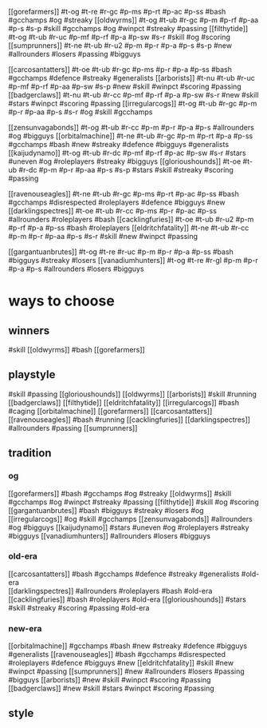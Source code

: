 [[gorefarmers]] #t-og #t-re #r-gc #p-ms #p-rt #p-ac #p-ss #bash #gcchamps #og #streaky 
[[oldwyrms]] #t-og #t-ub #r-gc #p-m #p-rf #p-aa #p-s #s-p #skill #gcchamps #og #winpct #streaky #passing 
[[filthytide]] #t-og #t-ub #r-uc #p-mf #p-rf #p-a #p-sw #s-r #skill #og #scoring 
[[sumprunners]] #t-ne #t-ub #r-u2 #p-m #p-r #p-a #p-s #s-p #new #allrounders #losers #passing #bigguys 

[[carcosantatters]] #t-oe #t-ub #r-gc #p-ms #p-r #p-a #p-ss #bash #gcchamps #defence #streaky #generalists 
[[arborists]] #t-nu #t-ub #r-uc #p-mf #p-rf #p-aa #p-sw #s-p #new #skill #winpct #scoring #passing
[[badgerclaws]] #t-nu #t-ub #r-cc #p-mf #p-rf #p-a #p-sw #s-r #new #skill #stars #winpct #scoring #passing 
[[irregularcogs]] #t-og #t-ub #r-gc #p-m #p-r #p-aa #p-s #s-r #og #skill #gcchamps 

[[zensunvagabonds]] #t-og #t-ub #r-cc #p-m #p-r #p-a #p-s #allrounders #og #bigguys 
[[orbitalmachine]] #t-ne #t-ub #r-gc #p-m #p-rt #p-a #p-ss #gcchamps #bash #new #streaky #defence #bigguys #generalists
[[kaijudynamo]] #t-og #t-ub #r-dc #p-mf #p-rf #p-ac #p-sw #s-r #stars #uneven #og #roleplayers #streaky #bigguys 
[[glorioushounds]] #t-oe #t-ub #r-dc #p-m #p-r #p-aa #p-s #s-p #stars #skill #streaky #scoring #passing 

[[ravenouseagles]] #t-ne #t-ub #r-gc #p-ms #p-rt #p-ac #p-ss #bash #gcchamps #disrespected #roleplayers #defence #bigguys #new 
[[darklingspectres]] #t-oe #t-ub #r-cc #p-ms #p-r #p-ac #p-ss #allrounders #roleplayers #bash 
[[cacklingfuries]] #t-oe #t-ub #r-u2 #p-m #p-rf #p-a #p-ss #bash #roleplayers 
[[eldritchfatality]] #t-ne #t-ub #r-cc #p-m #p-r #p-aa #p-s #s-r #skill #new #winpct #passing 

[[gargantuanbrutes]] #t-og #t-re #r-uc #p-m #p-r #p-a #p-ss #bash #bigguys #streaky #losers
[[vanadiumhunters]] #t-og #t-re #r-gl #p-m #p-r #p-a #p-s #allrounders #losers #bigguys 


# ways to choose

## winners

#skill [[oldwyrms]]
#bash [[gorefarmers]]

## playstyle

#skill #passing [[glorioushounds]] [[oldwyrms]] [[arborists]]
#skill #running [[badgerclaws]] [[filthytide]] [[eldritchfatality]] [[irregularcogs]]
#bash #caging [[orbitalmachine]] [[gorefarmers]] [[carcosantatters]] [[ravenouseagles]]
#bash #running [[cacklingfuries]] [[darklingspectres]]
#allrounders #passing [[sumprunners]]



## tradition

### og

[[gorefarmers]] #bash #gcchamps #og #streaky 
[[oldwyrms]] #skill #gcchamps #og #winpct #streaky #passing 
[[filthytide]] #skill #og #scoring 
[[gargantuanbrutes]] #bash #bigguys #streaky #losers #og
[[irregularcogs]] #og #skill #gcchamps 
[[zensunvagabonds]] #allrounders #og #bigguys 
[[kaijudynamo]] #stars #uneven #og #roleplayers #streaky #bigguys 
[[vanadiumhunters]] #allrounders #losers #bigguys 

### old-era

[[carcosantatters]] #bash #gcchamps #defence #streaky #generalists #old-era  
[[darklingspectres]] #allrounders #roleplayers #bash #old-era  
[[cacklingfuries]] #bash #roleplayers #old-era 
[[glorioushounds]] #stars #skill #streaky #scoring #passing #old-era

### new-era

[[orbitalmachine]] #gcchamps #bash #new #streaky #defence #bigguys #generalists
[[ravenouseagles]] #bash #gcchamps #disrespected #roleplayers #defence #bigguys #new 
[[eldritchfatality]] #skill #new #winpct #passing 
[[sumprunners]] #new #allrounders #losers #passing #bigguys 
[[arborists]] #new #skill #winpct #scoring #passing
[[badgerclaws]] #new #skill #stars #winpct #scoring #passing 

## style
